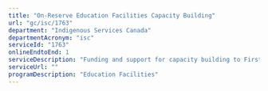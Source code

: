 ```yaml
---
title: "On-Reserve Education Facilities Capacity Building"
url: "gc/isc/1763"
department: "Indigenous Services Canada"
departmentAcronym: "isc"
serviceId: "1763"
onlineEndtoEnd: 1
serviceDescription: "Funding and support for capacity building to First Nations for the maintenance, operations and management of education facilities infrastructure that are funded under the Capital Facilities and Maintenance Program"
serviceUrl: ""
programDescription: "Education Facilities"
---
```

